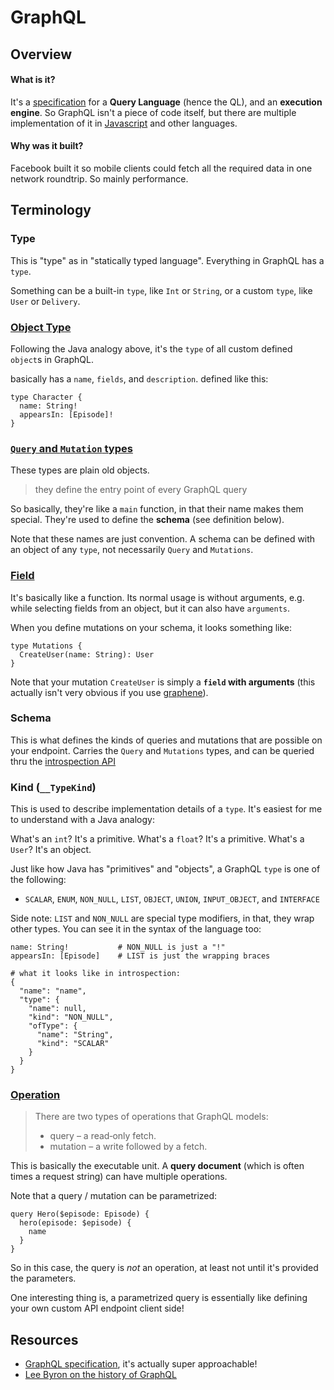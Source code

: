 # GraphQL

## Overview

#### What is it?
It's a [specification](https://facebook.github.io/graphql/) for a **Query Language** (hence the QL), and an **execution engine**. So GraphQL isn't a piece of code itself, but there are multiple implementation of it in [Javascript](https://github.com/graphql/graphql-js) and other languages.

#### Why was it built?
Facebook built it so mobile clients could fetch all the required data in one network roundtrip. So mainly performance.

## Terminology

### Type
This is "type" as in "statically typed language". Everything in GraphQL has a `type`.

Something can be a built-in `type`, like `Int` or `String`, or a custom `type`, like `User` or `Delivery`.

### [Object Type](http://graphql.org/learn/schema/#object-types-and-fields)
Following the Java analogy above, it's the `type` of all custom defined `object`s in GraphQL.

basically has a `name`, `fields`, and `description`. defined like this:
```
type Character {
  name: String!
  appearsIn: [Episode]!
}
```

### [`Query` and `Mutation` types](http://graphql.org/learn/schema/#the-query-and-mutation-types)
These types are plain old objects.

> they define the entry point of every GraphQL query

So basically, they're like a `main` function, in that their name makes them special. They're used to define the **schema** (see definition below).

Note that these names are just convention. A schema can be defined with an object of any `type`, not necessarily `Query` and `Mutations`.

### [Field](http://graphql.org/learn/queries/#fields)
It's basically like a function. Its normal usage is without arguments, e.g. while selecting fields from an object, but it can also have `arguments`.

When you define mutations on your schema, it looks something like:
```
type Mutations {
  CreateUser(name: String): User
}
```

Note that your mutation `CreateUser` is simply a **`field` with arguments** (this actually isn't very obvious if you use [graphene](http://graphene-python.org/)).

### Schema
This is what defines the kinds of queries and mutations that are possible on your endpoint. Carries the `Query` and `Mutations` types, and can be queried thru the [introspection API](http://graphql.org/learn/introspection/)


### Kind (`__TypeKind`)
This is used to describe implementation details of a `type`. It's easiest for me to understand with a Java analogy:

What's an `int`? It's a primitive. What's a `float`? It's a primitive. What's a `User`? It's an object.

Just like how Java has "primitives" and "objects", a GraphQL `type` is one of the following:
- `SCALAR`, `ENUM`, `NON_NULL`, `LIST`, `OBJECT`, `UNION`, `INPUT_OBJECT`, and `INTERFACE`

Side note: `LIST` and `NON_NULL` are special type modifiers, in that, they wrap other types. You can see it in the syntax of the language too:
```
name: String!           # NON_NULL is just a "!"
appearsIn: [Episode]    # LIST is just the wrapping braces

# what it looks like in introspection:
{
  "name": "name",
  "type": {
    "name": null,
    "kind": "NON_NULL",
    "ofType": {
      "name": "String",
      "kind": "SCALAR"
    }
  }
}
```

### [Operation](https://facebook.github.io/graphql/#sec-Language.Operations)

> There are two types of operations that GraphQL models:
> * query – a read‐only fetch.
> * mutation – a write followed by a fetch.

This is basically the executable unit. A **query document** (which is often times a request string) can have multiple operations.

Note that a query / mutation can be parametrized:
```
query Hero($episode: Episode) {
  hero(episode: $episode) {
    name
  }
}
```

So in this case, the query is *not* an operation, at least not until it's provided the parameters.

One interesting thing is, a parametrized query is essentially like defining your own custom API endpoint client side!

## Resources
- [GraphQL specification](https://facebook.github.io/graphql), it's actually super approachable!
- [Lee Byron on the history of GraphQL](https://www.youtube.com/watch?v=Oh5oC98ztvI)
